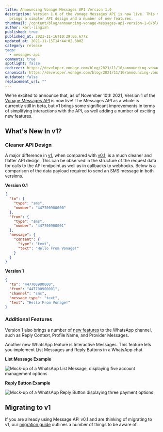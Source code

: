 ```yaml
---
title: Announcing Vonage Messages API Version 1.0
description: Version 1.0 of the Vonage Messages API is now live. This version
  brings a simpler API design and a number of new features.
thumbnail: /content/blog/announcing-vonage-messages-api-version-1-0/blog_sdk-updates_1200x600.png
author: karl-lingiah
published: true
published_at: 2021-11-16T10:29:05.677Z
updated_at: 2021-11-15T14:44:02.300Z
category: release
tags:
  - messages-api
comments: true
spotlight: false
redirect: https://developer.vonage.com/blog/2021/11/16/announcing-vonage-messages-api-version-1-0
canonical: https://developer.vonage.com/blog/2021/11/16/announcing-vonage-messages-api-version-1-0
outdated: false
replacement_url: ""
---
```

We're excited to announce that, as of November 10th 2021, Version 1 of the [Vonage Messages API](https://developer.vonage.com/messages/overview) is now live! The Messages API as a whole is currently still in beta, but v1 brings some significant improvements in terms of simplifying interactions with the API, as well adding a number of exciting new features.

## What's New In v1?

### Cleaner API Design

A major difference in [v1](https://developer.vonage.com/api/messages-olympus), when compared with [v0.1](https://developer.vonage.com/api/messages-olympus.v0), is a much cleaner and flatter API design, This can be observed in the structure of the request data for calls to the API endpoint as well as in callbacks to webhooks. Below is a comparison of the data payload required to send an SMS message in both versions.

**Version 0.1**

```json
{
  "to": {
    "type": "sms",
    "number": "447700900000"
  },
  "from": {
    "type": "sms",
    "number": "447700900001"
  },
  "message": {
    "content": {
      "type": "text",
      "text": "Hello From Vonage!"
    }
  }
}
```

**Version 1**

```json
{
  "to": "447700900000",
  "from": "447700900001",
  "channel": "sms",
  "message_type": "text",
  "text": "Hello From Vonage!"
}
```

### Additional Features

Version 1 also brings a number of [new features](https://developer.vonage.com/messages/overview#additional-v1-features) to the WhatsApp channel, such as Reply Context, Profile Name, and Provider Messages.

Another new WhatsApp feature is Interactive Messages. This feature lets you implement List Messages and Reply Buttons in a WhatsApp chat.

**List Message Example**

![Mock-up of a WhatsApp List Message, displaying five account management options](/content/blog/announcing-vonage-messages-api-version-1-0/list-messages-whatsapp.png "WhatsApp List Message mock-up")

**Reply Button Example**

![Mock-up of a WhatsApp Reply Button displaying three payment options](/content/blog/announcing-vonage-messages-api-version-1-0/reply-buttons-whatsapp.png "WhatsApp Reply Button mock-up")

## Migrating to v1

If you are already using Message API v0.1 and are thinking of migrating to v1, our [migration guide](https://developer.vonage.com/messages/concepts/migration-guide) outlines a number of things to be aware of.